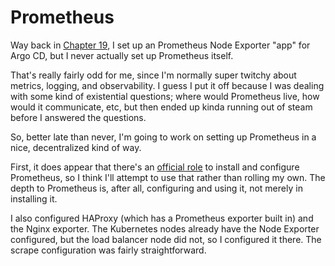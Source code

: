 # Prometheus

Way back in [Chapter 19](./019_prometheus_node_exporter.md), I set up an Prometheus Node Exporter "app" for Argo CD, but I never actually set up Prometheus itself.

That's really fairly odd for me, since I'm normally super twitchy about metrics, logging, and observability. I guess I put it off because I was dealing with some kind of existential questions; where would Prometheus live, how would it communicate, etc, but then ended up kinda running out of steam before I answered the questions.

So, better late than never, I'm going to work on setting up Prometheus in a nice, decentralized kind of way.

First, it does appear that there's an [official role](https://prometheus-community.github.io/ansible/branch/main/prometheus_role.html) to install and configure Prometheus, so I think I'll attempt to use that rather than rolling my own. The depth to Prometheus is, after all, configuring and using it, not merely in installing it.

I also configured HAProxy (which has a Prometheus exporter built in) and the Nginx exporter. The Kubernetes nodes already have the Node Exporter configured, but the load balancer node did not, so I configured it there. The scrape configuration was fairly straightforward.
